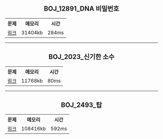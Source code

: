 ## <center>BOJ_12891_DNA 비밀번호</center>

<table align=center>
<tr>
<th>문제</th>
<th>메모리</th>
<th>시간</td>
</tr>
<tr>
<td><a href="https://www.acmicpc.net/problem/12891" target="_blank">링크</td>
<td>31404<span>kb</span></td>
<td>284<span>ms</span></td>
</tr>
</table>
<hr>

## <center>BOJ_2023\_신기한 소수</center>

<table align=center>
<tr>
<th>문제</th>
<th>메모리</th>
<th>시간</td>
</tr>
<tr>
<td><a href="https://www.acmicpc.net/problem/2023" target="_blank">링크</td>
<td>11768<span>kb</span></td>
<td>80<span>ms</span></td>
</tr>
</table>
<hr>

## <center>BOJ_2493\_탑</center>

<table align=center>
<tr>
<th>문제</th>
<th>메모리</th>
<th>시간</td>
</tr>
<tr>
<td><a href="https://www.acmicpc.net/problem/2493" target="_blank">링크</td>
<td>108416<span>kb</span></td>
<td>592<span>ms</span></td>
</tr>
</table>

